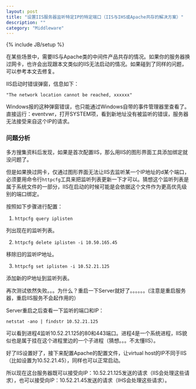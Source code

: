 ```yaml
---
layout: post
title: "设置IIS服务器监听特定IP的特定端口（IIS与IHS或Apache共存的解决方案）"
description: ""
category: "Middleware"
---
```

{% include JB/setup %}


在某些场景中，需要IIS与Apache类的中间件产品共存的情况。如果你的服务器换过网卡，也许会出现跟本文类似的IIS无法启动的情况。如果碰到了同样的问题，可以参考本文去修复。

<!-- more -->

IIS启动时错误弹窗，信息如下：

	"The network location cannot be reached, xxxxxx"

Windows报的这种弹窗错误，也只能通过Windows自带的事件管理器里查看了。直接运行：eventvwr，打开SYSTEM项，看到新地址没有被监听的错误，服务器无法接受来自这个IP的请求。


### 问题分析

多方搜集资料后发现，如果是首次配置IIS，那么用IIS的图形界面工具添加绑定就没问题了。

但是如果换过网卡，仅通过图形界面无法让IIS去监听某一个IP地址的d某个端口，必须要用命令行`httpcfg`工具来把监听列表更新一下才可以。猜想这个监听列表是属于系统文件的一部分，IIS在启动的时候可能是会依据这个文件作为更高优先级别的端口绑定。


按照如下步骤进行配置：


1. `httpcfg query iplisten`

列出现在的监听列表。

2. `httpcfg delete iplisten -i 10.50.165.45`

移除旧的监听IP地址。

3. `httpcfg set iplisten -i 10.52.21.125`

添加新的IP地址到监听列表。


再次测试依然失败。。。为什么？重启一下Server就好了。。。。。。(注意是重启服务器，重启IIS服务不会起作用的）

Server重启之后查看一下监听的端口和IP：

	netstat -ano | findstr 10.52.21.125

可以看到进程4监听10.52.21.125的80和443端口。进程4是一个系统进程，IIS貌似也是属于挂在这个进程里边的一个子进程（猜想。。。不太懂IIS）。

好了IIS设置好了，接下来配置Apache的配置文件，让virtual host的IP不同于IIS（比如设置为10.52.21.45），同样也可以正常启动。


所以现在这台服务器既可以接受向IP：10.52.21.125发送的请求（IIS会处理这些请求），也可以接受向IP：10.52.21.45发送的请求（IHS会处理这些请求）。
